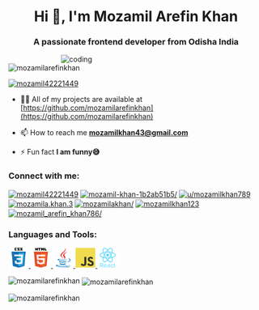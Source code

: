 <h1 align="center">Hi 👋, I'm Mozamil Arefin Khan</h1>
<h3 align="center">A passionate frontend developer from Odisha India</h3>

<img align="right" alt="coding" width="400" src="https://user-images.githubusercontent.com/55389276/140866485-8fb1c876-9a8f-4d6a-98dc-08c4981eaf70.gif">

<p align="left"> <img src="https://komarev.com/ghpvc/?username=mozamilarefinkhan&label=Profile%20views&color=0e75b6&style=flat" alt="mozamilarefinkhan" /> </p>

<p align="left"> <a href="https://twitter.com/mozamil42221449" target="blank"><img src="https://img.shields.io/twitter/follow/mozamil42221449?logo=twitter&style=for-the-badge" alt="mozamil42221449" /></a> </p>

- 👨‍💻 All of my projects are available at [https://github.com/mozamilarefinkhan](https://github.com/mozamilarefinkhan)

- 📫 How to reach me **mozamilkhan43@gmail.com**

- ⚡ Fun fact **I am funny😅**

<h3 align="left">Connect with me:</h3>
<p align="left">
<a href="https://twitter.com/mozamil42221449" target="blank"><img align="center" src="https://raw.githubusercontent.com/rahuldkjain/github-profile-readme-generator/master/src/images/icons/Social/twitter.svg" alt="mozamil42221449" height="30" width="40" /></a>
<a href="https://linkedin.com/in/mozamil-khan-1b2ab51b5/" target="blank"><img align="center" src="https://raw.githubusercontent.com/rahuldkjain/github-profile-readme-generator/master/src/images/icons/Social/linked-in-alt.svg" alt="mozamil-khan-1b2ab51b5/" height="30" width="40" /></a>
<a href="https://codesandbox.com/u/mozamilkhan789" target="blank"><img align="center" src="https://raw.githubusercontent.com/rahuldkjain/github-profile-readme-generator/master/src/images/icons/Social/codesandbox.svg" alt="u/mozamilkhan789" height="30" width="40" /></a>
<a href="https://fb.com/mozamila.khan.3" target="blank"><img align="center" src="https://raw.githubusercontent.com/rahuldkjain/github-profile-readme-generator/master/src/images/icons/Social/facebook.svg" alt="mozamila.khan.3" height="30" width="40" /></a>
<a href="https://instagram.com/mozamilakhan/" target="blank"><img align="center" src="https://raw.githubusercontent.com/rahuldkjain/github-profile-readme-generator/master/src/images/icons/Social/instagram.svg" alt="mozamilakhan/" height="30" width="40" /></a>
<a href="https://www.hackerrank.com/mozamilkhan123" target="blank"><img align="center" src="https://raw.githubusercontent.com/rahuldkjain/github-profile-readme-generator/master/src/images/icons/Social/hackerrank.svg" alt="mozamilkhan123" height="30" width="40" /></a>
<a href="https://www.leetcode.com/mozamil_arefin_khan786/" target="blank"><img align="center" src="https://raw.githubusercontent.com/rahuldkjain/github-profile-readme-generator/master/src/images/icons/Social/leet-code.svg" alt="mozamil_arefin_khan786/" height="30" width="40" /></a>
</p>

<h3 align="left">Languages and Tools:</h3>
<p align="left"> <a href="https://www.w3schools.com/css/" target="_blank" rel="noreferrer"> <img src="https://raw.githubusercontent.com/devicons/devicon/master/icons/css3/css3-original-wordmark.svg" alt="css3" width="40" height="40"/> </a> <a href="https://www.w3.org/html/" target="_blank" rel="noreferrer"> <img src="https://raw.githubusercontent.com/devicons/devicon/master/icons/html5/html5-original-wordmark.svg" alt="html5" width="40" height="40"/> </a> <a href="https://www.java.com" target="_blank" rel="noreferrer"> <img src="https://raw.githubusercontent.com/devicons/devicon/master/icons/java/java-original.svg" alt="java" width="40" height="40"/> </a> <a href="https://developer.mozilla.org/en-US/docs/Web/JavaScript" target="_blank" rel="noreferrer"> <img src="https://raw.githubusercontent.com/devicons/devicon/master/icons/javascript/javascript-original.svg" alt="javascript" width="40" height="40"/> </a> <a href="https://reactjs.org/" target="_blank" rel="noreferrer"> <img src="https://raw.githubusercontent.com/devicons/devicon/master/icons/react/react-original-wordmark.svg" alt="react" width="40" height="40"/> </a> </p>

<p><img align="left" src="https://github-readme-stats.vercel.app/api/top-langs?username=mozamilarefinkhan&show_icons=true&locale=en&layout=compact" alt="mozamilarefinkhan" /></p>

<p>&nbsp;<img align="center" src="https://github-readme-stats.vercel.app/api?username=mozamilarefinkhan&show_icons=true&locale=en" alt="mozamilarefinkhan" /></p>

<p><img align="center" src="https://github-readme-streak-stats.herokuapp.com/?user=mozamilarefinkhan&" alt="mozamilarefinkhan" /></p>
